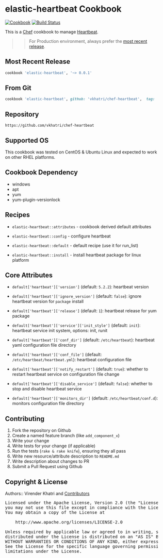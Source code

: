 elastic-heartbeat Cookbook
================

[![Cookbook](https://img.shields.io/github/tag/vkhatri/chef-heartbeat.svg)](https://github.com/vkhatri/chef-heartbeat) [![Build Status](https://travis-ci.org/vkhatri/chef-heartbeat.svg?branch=master)](https://travis-ci.org/vkhatri/chef-heartbeat)

This is a [Chef] cookbook to manage [Heartbeat].


>> For Production environment, always prefer the [most recent release](https://supermarket.chef.io/cookbooks/elastic-heartbeat).


## Most Recent Release

```ruby
cookbook 'elastic-heartbeat', '~> 0.0.1'
```

## From Git

```ruby
cookbook 'elastic-heartbeat', github: 'vkhatri/chef-heartbeat',  tag: 'v0.0.1'
```

## Repository

```
https://github.com/vkhatri/chef-heartbeat
```

## Supported OS

This cookbook was tested on CentOS & Ubuntu Linux and expected to work on other RHEL platforms.


## Cookbook Dependency

- windows
- apt
- yum
- yum-plugin-versionlock

## Recipes

- `elastic-heartbeat::attributes` - cookbook derived default attributes

- `elastic-heartbeat::config` - configure heartbeat

- `elastic-heartbeat::default` - default recipe (use it for run_list)

- `elastic-heartbeat::install` - install heartbeat package for linux platform


## Core Attributes


* `default['heartbeat']['version']` (default: `5.2.2`): heartbeat version

* `default['heartbeat']['ignore_version']` (default: `false`): ignore heartbeat version for `package` install

* `default['heartbeat']['release']` (default: `1`): heartbeat release for yum package

* `default['heartbeat']['service']['init_style']` (default: `init`): heartbeat service init system, options: init, runit

* `default['heartbeat']['conf_dir']` (default: `/etc/heartbeat`): heartbeat yaml configuration file directory

* `default['heartbeat']['conf_file']` (default: `/etc/heartbeat/heartbeat.yml`): heartbeat configuration file

* `default['heartbeat']['notify_restart']` (default: `true`): whether to restart heartbeat service on configuration file change

* `default['heartbeat']['disable_service']` (default: `false`): whether to stop and disable heartbeat service

* `default['heartbeat']['monitors_dir']` (default: `/etc/heartbeat/conf.d`): monitors configuration file directory


## Contributing

1. Fork the repository on Github
2. Create a named feature branch (like `add_component_x`)
3. Write your change
4. Write tests for your change (if applicable)
5. Run the tests (`rake & rake knife`), ensuring they all pass
6. Write new resource/attribute description to `README.md`
7. Write description about changes to PR
8. Submit a Pull Request using Github


## Copyright & License

Authors:: Virender Khatri and [Contributors]

<pre>
Licensed under the Apache License, Version 2.0 (the "License");
you may not use this file except in compliance with the License.
You may obtain a copy of the License at

    http://www.apache.org/licenses/LICENSE-2.0

Unless required by applicable law or agreed to in writing, software
distributed under the License is distributed on an "AS IS" BASIS,
WITHOUT WARRANTIES OR CONDITIONS OF ANY KIND, either express or implied.
See the License for the specific language governing permissions and
limitations under the License.
</pre>


[Chef]: https://www.chef.io/
[Heartbeat]: https://www.elastic.co/products/beats/heartbeat
[Contributors]: https://github.com/vkhatri/chef-heartbeat/graphs/contributors
